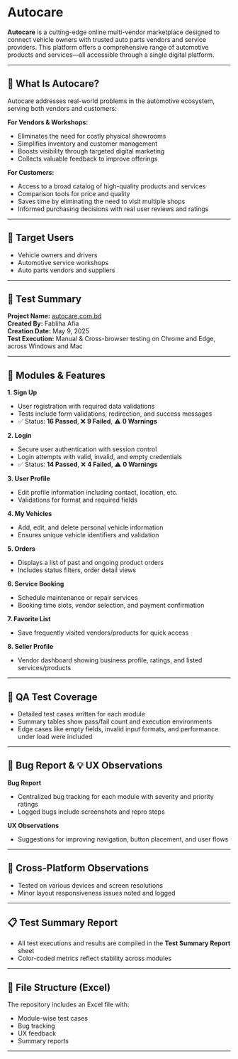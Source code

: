# Autocare

**Autocare** is a cutting-edge online multi-vendor marketplace designed to connect vehicle owners with trusted auto parts vendors and service providers. This platform offers a comprehensive range of automotive products and services—all accessible through a single digital platform.

---

## 🚗 What Is Autocare?

Autocare addresses real-world problems in the automotive ecosystem, serving both vendors and customers:

**For Vendors & Workshops:**  
- Eliminates the need for costly physical showrooms  
- Simplifies inventory and customer management  
- Boosts visibility through targeted digital marketing  
- Collects valuable feedback to improve offerings  

**For Customers:**  
- Access to a broad catalog of high-quality products and services  
- Comparison tools for price and quality  
- Saves time by eliminating the need to visit multiple shops  
- Informed purchasing decisions with real user reviews and ratings  

---

## 👥 Target Users

- Vehicle owners and drivers  
- Automotive service workshops  
- Auto parts vendors and suppliers  

---

## 🧪 Test Summary

**Project Name:** [autocare.com.bd](https://autocare.com.bd/)  
**Created By:** Fabliha Afia  
**Creation Date:** May 9, 2025  
**Test Execution:** Manual & Cross-browser testing on Chrome and Edge, across Windows and Mac  

---

## 🔐 Modules & Features

**1. Sign Up**  
- User registration with required data validations  
- Tests include form validations, redirection, and success messages  
- ✅ Status: **16 Passed**, ❌ **9 Failed**, ⚠️ **0 Warnings**  

**2. Login**  
- Secure user authentication with session control  
- Login attempts with valid, invalid, and empty credentials  
- ✅ Status: **14 Passed**, ❌ **4 Failed**, ⚠️ **0 Warnings**  

**3. User Profile**  
- Edit profile information including contact, location, etc.  
- Validations for format and required fields  

**4. My Vehicles**  
- Add, edit, and delete personal vehicle information  
- Ensures unique vehicle identifiers and validation  

**5. Orders**  
- Displays a list of past and ongoing product orders  
- Includes status filters, order detail views  

**6. Service Booking**  
- Schedule maintenance or repair services  
- Booking time slots, vendor selection, and payment confirmation  

**7. Favorite List**  
- Save frequently visited vendors/products for quick access  

**8. Seller Profile**  
- Vendor dashboard showing business profile, ratings, and listed services/products  

---

## 🧪 QA Test Coverage

- Detailed test cases written for each module  
- Summary tables show pass/fail count and execution environments  
- Edge cases like empty fields, invalid input formats, and performance under load were included  

---

## 🐞 Bug Report & 💡 UX Observations

**Bug Report**  
- Centralized bug tracking for each module with severity and priority ratings  
- Logged bugs include screenshots and repro steps  

**UX Observations**  
- Suggestions for improving navigation, button placement, and user flows  

---

## 📱 Cross-Platform Observations

- Tested on various devices and screen resolutions  
- Minor layout responsiveness issues noted and logged  

---

## 📋 Test Summary Report

- All test executions and results are compiled in the **Test Summary Report** sheet  
- Color-coded metrics reflect stability across modules  

---

## 📎 File Structure (Excel)

The repository includes an Excel file with:  
- Module-wise test cases  
- Bug tracking  
- UX feedback  
- Summary reports  

---


